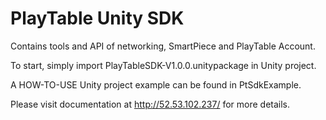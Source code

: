 # PlayTable Unity SDK

Contains tools and API of networking, SmartPiece and PlayTable Account.

To start, simply import PlayTableSDK-V1.0.0.unitypackage in Unity project.

A HOW-TO-USE Unity project example can be found in PtSdkExample.

Please visit documentation at http://52.53.102.237/ for more details.
